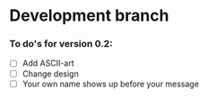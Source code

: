 # Development branch
### To do's for version 0.2:
- [ ] Add ASCII-art
- [ ] Change design
- [ ] Your own name shows up before your message